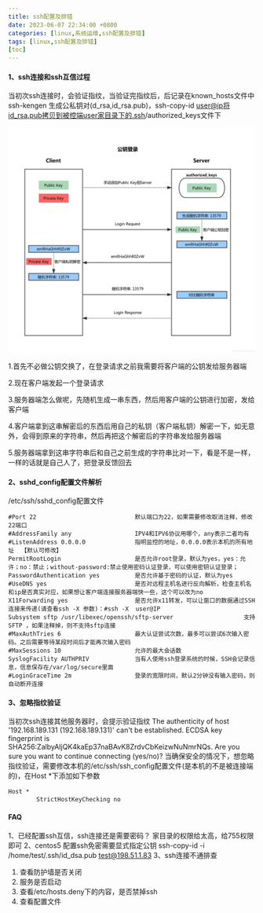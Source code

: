```yaml
---
title: ssh配置及排错
date: 2023-06-07 22:34:00 +0800
categories: [linux,系统运维,ssh配置及排错]
tags: [linux,ssh配置及排错]
[toc]
---
```


#### 1、ssh连接和ssh互信过程
当初次ssh连接时，会验证指纹，当验证完指纹后，后记录在known_hosts文件中
ssh-kengen 生成公私钥对(d_rsa,id_rsa.pub)，ssh-copy-id user@ip将id_rsa.pub拷贝到被控端user家目录下的.ssh/authorized_keys文件下

![image](https://github.com/DouDou-sudo/linux/blob/main/images/%E5%85%AC%E7%A7%81%E9%92%A5%E5%8A%A0%E5%AF%86.jpg?raw=true)

1.首先不必做公钥交换了，在登录请求之前我需要将客户端的公钥发给服务器端

2.现在客户端发起一个登录请求

3.服务器端怎么做呢，先随机生成一串东西，然后用客户端的公钥进行加密，发给客户端

4.客户端拿到这串解密后的东西后用自己的私钥（客户端私钥）解密一下，如无意外，会得到原来的字符串，然后再把这个解密后的字符串发给服务器端

5.服务器端拿到这串字符串后和自己之前生成的字符串比对一下，看是不是一样，一样的话就是自己人了，把登录反馈回去

#### 2、sshd_config配置文件解析
/etc/ssh/sshd_config配置文件
```
#Port 22                            默认端口为22，如果需要修改取消注释，修改22端口
#AddressFamily any                  IPV4和IPV6协议用哪个，any表示二者均有
#ListenAddress 0.0.0.0              指明监控的地址，0.0.0.0表示本机的所有地址  【默认可修改】
PermitRootLogin                     是否允许root登录，默认为yes，yes：允许；no：禁止；without-password:禁止使用密码认证登录，可以使用密钥认证登录；
PasswordAuthentication yes          是否允许基于密码的认证，默认为yes
#UseDNS yes                         是否对远程主机名进行反向解析，检查主机名和ip是否真实对应，如果想让客户端连接服务器端快一些，这个可以改为no
X11Forwarding yes                   是否允许x11转发，可以让窗口的数据通过SSH连接来传递(请查看ssh -X 参数)：#ssh -X  user@IP
Subsystem sftp /usr/libexec/openssh/sftp-server                    支持 SFTP ，如果注释掉，则不支持sftp连接
#MaxAuthTries 6                     最大认证尝试次数，最多可以尝试6次输入密码。之后需要等待某段时间后才能再次输入密码
#MaxSessions 10                     允许的最大会话数
SyslogFacility AUTHPRIV             当有人使用ssh登录系统的时候，SSH会记录信息，信息保存在/var/log/secure里面
#LoginGraceTime 2m                  登录的宽限时间，默认2分钟没有输入密码，则自动断开连接
```

#### 3、忽略指纹验证
当初次ssh连接其他服务器时，会提示验证指纹
The authenticity of host '192.168.189.131 (192.168.189.131)' can't be established.
ECDSA key fingerprint is SHA256:ZalbyAIjQK4kaEp37naBAvK8ZrdvCbKeizwNuNmrNQs.
Are you sure you want to continue connecting (yes/no)?
当确保安全的情况下，想忽略指纹验证，需要修改本机的/etc/ssh/ssh_config配置文件(是本机的不是被连接端的)，在Host *下添加如下参数
```
Host *
        StrictHostKeyChecking no
```

#### FAQ
1、已经配置ssh互信，ssh连接还是需要密码？
家目录的权限给太高，给755权限即可
2、centos5 配置ssh免密需要显式指定公钥
ssh-copy-id -i  /home/test/.ssh/id_dsa.pub test@198.51.1.83
3、ssh连接不通排查
1) 查看防护墙是否关闭
2) 服务是否启动
3) 查看/etc/hosts.deny下的内容，是否禁掉ssh
4) 查看配置文件